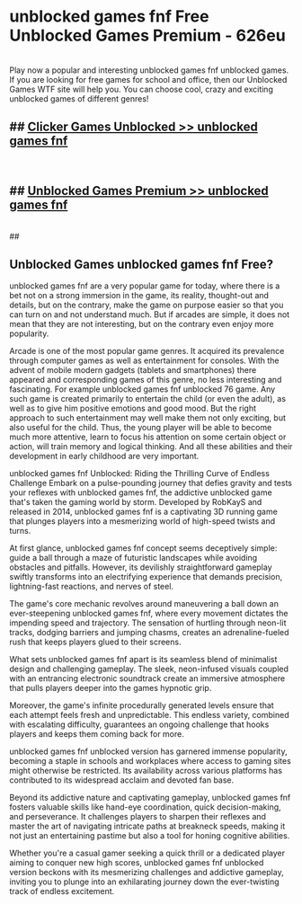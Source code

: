 # unblocked games fnf  Free Unblocked Games Premium - 626eu <br>
<br>
Play now a popular and interesting unblocked games fnf unblocked games. If you are looking for free games for school and office, then our Unblocked Games WTF site will help you. You can choose cool, crazy and exciting unblocked games of different genres!


## ##  [Clicker Games Unblocked >> unblocked games fnf](http://freeplayer.one?title=unblocked_games_fnf&ref=UGames)
  <br>

##  ## [Unblocked Games Premium >> unblocked games fnf](http://freeplayer.one?title=unblocked_games_fnf&ref=UGames)
  <br>
  ##



## Unblocked Games unblocked games fnf Free?

unblocked games fnf are a very popular game for today, where there is a bet not on a strong immersion in the game, its reality, thought-out and details, but on the contrary, make the game on purpose easier so that you can turn on and not understand much. But if arcades are simple, it does not mean that they are not interesting, but on the contrary even enjoy more popularity.

Arcade is one of the most popular game genres. It acquired its prevalence through computer games as well as entertainment for consoles. With the advent of mobile modern gadgets (tablets and smartphones) there appeared and corresponding games of this genre, no less interesting and fascinating. For example unblocked games fnf unblocked 76 game. Any such game is created primarily to entertain the child (or even the adult), as well as to give him positive emotions and good mood. But the right approach to such entertainment may well make them not only exciting, but also useful for the child. Thus, the young player will be able to become much more attentive, learn to focus his attention on some certain object or action, will train memory and logical thinking. And all these abilities and their development in early childhood are very important.

unblocked games fnf Unblocked: Riding the Thrilling Curve of Endless Challenge
Embark on a pulse-pounding journey that defies gravity and tests your reflexes with unblocked games fnf, the addictive unblocked game that's taken the gaming world by storm. Developed by RobKayS and released in 2014, unblocked games fnf is a captivating 3D running game that plunges players into a mesmerizing world of high-speed twists and turns.

At first glance, unblocked games fnf concept seems deceptively simple: guide a ball through a maze of futuristic landscapes while avoiding obstacles and pitfalls. However, its devilishly straightforward gameplay swiftly transforms into an electrifying experience that demands precision, lightning-fast reactions, and nerves of steel.

The game's core mechanic revolves around maneuvering a ball down an ever-steepening unblocked games fnf, where every movement dictates the impending speed and trajectory. The sensation of hurtling through neon-lit tracks, dodging barriers and jumping chasms, creates an adrenaline-fueled rush that keeps players glued to their screens.

What sets unblocked games fnf apart is its seamless blend of minimalist design and challenging gameplay. The sleek, neon-infused visuals coupled with an entrancing electronic soundtrack create an immersive atmosphere that pulls players deeper into the games hypnotic grip.

Moreover, the game's infinite procedurally generated levels ensure that each attempt feels fresh and unpredictable. This endless variety, combined with escalating difficulty, guarantees an ongoing challenge that hooks players and keeps them coming back for more.

unblocked games fnf unblocked version has garnered immense popularity, becoming a staple in schools and workplaces where access to gaming sites might otherwise be restricted. Its availability across various platforms has contributed to its widespread acclaim and devoted fan base.

Beyond its addictive nature and captivating gameplay, unblocked games fnf fosters valuable skills like hand-eye coordination, quick decision-making, and perseverance. It challenges players to sharpen their reflexes and master the art of navigating intricate paths at breakneck speeds, making it not just an entertaining pastime but also a tool for honing cognitive abilities.

Whether you're a casual gamer seeking a quick thrill or a dedicated player aiming to conquer new high scores, unblocked games fnf unblocked version beckons with its mesmerizing challenges and addictive gameplay, inviting you to plunge into an exhilarating journey down the ever-twisting track of endless excitement.